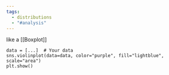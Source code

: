 ```yaml
---
tags:
  - distributions
  - "#analysis"
---
```

like a [[Boxplot]]

```
data = [...]  # Your data
sns.violinplot(data=data, color="purple", fill="lightblue", scale="area")
plt.show()
```